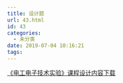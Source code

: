 ```yaml
---
title: 设计题
url: 43.html
id: 43
categories:
  - 未分类
date: 2019-07-04 10:16:21
tags:
---
```


[《电工电子技术实验》课程设计内容](https://www.yeguang.me/wp-content/uploads/2019/07/《电工电子技术实验》课程设计内容.docx)[下载](https://www.yeguang.me/wp-content/uploads/2019/07/《电工电子技术实验》课程设计内容.docx)
